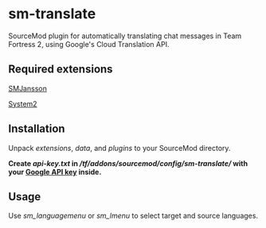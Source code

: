 # sm-translate
SourceMod plugin for automatically translating chat messages in Team Fortress 2, using Google's Cloud Translation API.

## Required extensions
[SMJansson](https://github.com/thraaawn/SMJansson)

[System2](https://github.com/dordnung/System2)

## Installation
Unpack *extensions*, *data*, and *plugins* to your SourceMod directory.

**Create *api-key.txt* in */tf/addons/sourcemod/config/sm-translate/* with your [Google API key](https://cloud.google.com/docs/authentication/api-keys#creating_an_api_key) inside.**

## Usage
Use *sm_languagemenu* or *sm_lmenu* to select target and source languages. 
